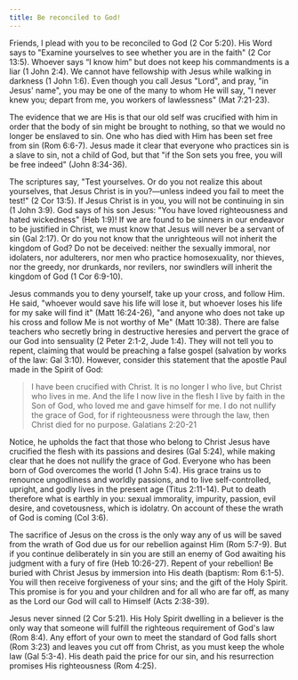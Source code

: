 ```yaml
---
title: Be reconciled to God!
---
```

Friends,
I plead with you to be reconciled to God (2 Cor 5:20). His Word says to "Examine yourselves to see whether you are in the faith" (2 Cor 13:5). Whoever says “I know him” but does not keep his commandments is a liar (1 John 2:4). We cannot have fellowship with Jesus while walking in darkness (1 John 1:6). Even though you call Jesus "Lord", and pray, "in Jesus' name", you may be one of the many to whom He will say, "I never knew you; depart from me, you workers of lawlessness" (Mat 7:21-23).

The evidence that we are His is that our old self was crucified with him in order that the body of sin might be brought to nothing, so that we would no longer be enslaved to sin. One who has died with Him has been set free from sin (Rom 6:6-7). Jesus made it clear that everyone who practices sin is a slave to sin, not a child of God, but that "if the Son sets you free, you will be free indeed" (John 8:34-36).

The scriptures say, "Test yourselves. Or do you not realize this about yourselves, that Jesus Christ is in you?—unless indeed you fail to meet the test!" (2 Cor 13:5). If Jesus Christ is in you, you will not be continuing in sin (1 John 3:9). God says of his son Jesus: "You have loved righteousness and hated wickedness" (Heb 1:9)! If we are found to be sinners in our endeavor to be justified in Christ, we must know that Jesus will never be a servant of sin (Gal 2:17). Or do you not know that the unrighteous will not inherit the kingdom of God? Do not be deceived: neither the sexually immoral, nor idolaters, nor adulterers, nor men who practice homosexuality, nor thieves, nor the greedy, nor drunkards, nor revilers, nor swindlers will inherit the kingdom of God (1 Cor 6:9-10).

Jesus commands you to deny yourself, take up your cross, and follow Him. He said, "whoever would save his life will lose it, but whoever loses his life for my sake will find it" (Matt 16:24-26), "and anyone who does not take up his cross and follow Me is not worthy of Me" (Matt 10:38). There are false teachers who secretly bring in destructive heresies and pervert the grace of our God into sensuality (2 Peter 2:1-2, Jude 1:4). They will not tell you to repent, claiming that would be preaching a false gospel (salvation by works of the law: Gal 3:10). However, consider this statement that the apostle Paul made in the Spirit of God:

> I have been crucified with Christ. It is no longer I who live, but Christ who lives in me. And the life I now live in the flesh I live by faith in the Son of God, who loved me and gave himself for me. I do not nullify the grace of God, for if righteousness were through the law, then Christ died for no purpose.
> Galatians 2:20-21

Notice, he upholds the fact that those who belong to Christ Jesus have crucified the flesh with its passions and desires (Gal 5:24), while making clear that he does not nullify the grace of God. Everyone who has been born of God overcomes the world (1 John 5:4). His grace trains us to renounce ungodliness and worldly passions, and to live self-controlled, upright, and godly lives in the present age (Titus 2:11-14). Put to death therefore what is earthly in you: sexual immorality, impurity, passion, evil desire, and covetousness, which is idolatry. On account of these the wrath of God is coming (Col 3:6).

The sacrifice of Jesus on the cross is the only way any of us will be saved from the wrath of God due us for our rebellion against Him (Rom 5:7-9). But if you continue deliberately in sin you are still an enemy of God awaiting his judgment with a fury of fire (Heb 10:26-27). Repent of your rebellion! Be buried with Christ Jesus by immersion into His death (baptism: Rom 6:1-5). You will then receive forgiveness of your sins; and the gift of the Holy Spirit. This promise is for you and your children and for all who are far off, as many as the Lord our God will call to Himself (Acts 2:38-39).

Jesus never sinned (2 Cor 5:21). His Holy Spirit dwelling in a believer is the only way that someone will fulfill the righteous requirement of God's law (Rom 8:4). Any effort of your own to meet the standard of God falls short (Rom 3:23) and leaves you cut off from Christ, as you must keep the whole law (Gal 5:3-4). His death paid the price for our sin, and his resurrection promises His righteousness (Rom 4:25).